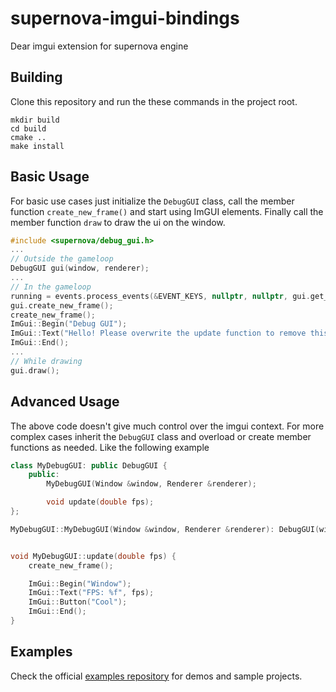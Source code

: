 # supernova-imgui-bindings
Dear imgui extension for supernova engine

## Building
Clone this repository and run the these commands in the project root.
```
mkdir build
cd build
cmake ..
make install
```

## Basic Usage
For basic use cases just initialize the `DebugGUI` class, call the member function `create_new_frame()` and start using ImGUI elements. Finally call the member function `draw` to draw the ui on the window.
```cpp
#include <supernova/debug_gui.h>
...
// Outside the gameloop
DebugGUI gui(window, renderer);
...
// In the gameloop
running = events.process_events(&EVENT_KEYS, nullptr, nullptr, gui.get_event_handler());
gui.create_new_frame();
create_new_frame();
ImGui::Begin("Debug GUI");
ImGui::Text("Hello! Please overwrite the update function to remove this annoying text");
ImGui::End();
...
// While drawing
gui.draw();
```

## Advanced Usage
The above code doesn't give much control over the imgui context. For more complex cases inherit the `DebugGUI` class and overload or create member functions as needed. Like the following example
```cpp
class MyDebugGUI: public DebugGUI {
	public:
		MyDebugGUI(Window &window, Renderer &renderer);

		void update(double fps);
};

MyDebugGUI::MyDebugGUI(Window &window, Renderer &renderer): DebugGUI(window, renderer) {}


void MyDebugGUI::update(double fps) {
	create_new_frame();

    ImGui::Begin("Window");
	ImGui::Text("FPS: %f", fps);
	ImGui::Button("Cool");
	ImGui::End();
}
```

## Examples
Check the official [examples repository](https://github.com/captain1947/supernova-examples) for demos and sample projects.
